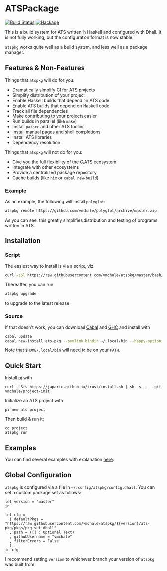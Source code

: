 # ATSPackage

[![Build Status](https://travis-ci.org/vmchale/atspkg.svg?branch=master)](https://travis-ci.org/vmchale/atspkg)
[![Hackage](https://img.shields.io/hackage/v/ats-pkg.svg)](http://hackage.haskell.org/package/ats-pkg)

This is a build system for ATS written in Haskell and configured with Dhall. It
is not fully working, but the configuration format is now stable.

`atspkg` works quite well as a build system, and less well as a package manager.

## Features & Non-Features

Things that `atspkg` will do for you:

  * Dramatically simplify CI for ATS projects
  * Simplify distribution of your project
  * Enable Haskell builds that depend on ATS code
  * Enable ATS builds that depend on Haskell code
  * Track all file dependencies
  * Make contributing to your projects easier
  * Run builds in parallel (like `make`)
  * Install `patscc` and other ATS tooling
  * Install manual pages and shell completions
  * Install ATS libraries
  * Dependency resolution

Things that `atspkg` will not do for you:

  * Give you the full flexibility of the C/ATS ecosystem
  * Integrate with other ecosystems
  * Provide a centralized package repository
  * Cache builds (like `nix` or `cabal new-build`)

### Example

As an example, the following will install `polyglot`:

```bash
atspkg remote https://github.com/vmchale/polyglot/archive/master.zip
```

As you can see, this greatly simplifies distribution and testing of programs
written in ATS.

## Installation

### Script

The easiest way to install is via a script, viz.

```bash
curl -sSl https://raw.githubusercontent.com/vmchale/atspkg/master/bash/install.sh | bash -s
```

Thereafter, you can run

```bash
atspkg upgrade
```

to upgrade to the latest release.

### Source

If that doesn't work, you can download
[Cabal](https://www.haskell.org/cabal/download.html) and
[GHC](https://www.haskell.org/ghc/download.html) and install with

```bash
cabal update
cabal new-install ats-pkg --symlink-bindir ~/.local/bin --happy-options='-gcsa' --alex-options='-g'
```

Note that `$HOME/.local/bin` will need to be on your `PATH`.

## Quick Start

Install [pi](http://github.com/vmchale/project-init) with

```
curl -LSfs https://japaric.github.io/trust/install.sh | sh -s -- --git vmchale/project-init
```

Initialize an ATS project with

```
pi new ats project
```

Then build & run it:

```
cd project
atspkg run
```

## Examples

You can find several examples with explanation
[here](https://github.com/vmchale/atspkg/blob/master/ats-pkg/EXAMPLES.md).

## Global Configuration

`atspkg` is configured via a file in `~/.config/atspkg/config.dhall`. You can
set a custom package set as follows:

```
let version = "master"
in

let cfg =
  { defaultPkgs = "https://raw.githubusercontent.com/vmchale/atspkg/${version}/ats-pkg/pkgs/pkg-set.dhall"
  , path = ([] : Optional Text)
  , githubUsername = "vmchale"
  , filterErrors = False
  }
in cfg
```

I recommend setting `version` to whichever branch your version of `atspkg` was
built from.
